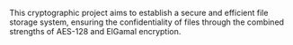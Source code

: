 This cryptographic project aims to establish a secure and efficient file storage system, ensuring the confidentiality of files through the combined strengths of AES-128 and ElGamal encryption.
